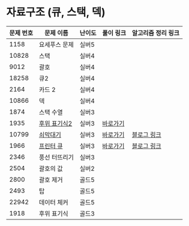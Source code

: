 # 자료구조 (큐, 스택, 덱)

문제 번호 | 문제 이름 | 난이도 | 풀이 링크 | 알고리즘 정리 링크
---|---|---|---|---
1158 | 요세푸스 문제 | 실버5 |
10828 | 스택 | 실버4 |
9012 | 괄호 | 실버4 |
18258 | 큐2 | 실버4 |
2164 | 카드 2 | 실버4 |
10866 | 덱 | 실버4 |
1874 | 스택 수열 | 실버3 |
1935 | [후위 표기식2](https://www.acmicpc.net/problem/1935) | 실버3 | [바로가기](https://github.com/ap3334/baekjoon/blob/main/%EC%9E%90%EB%A3%8C%EA%B5%AC%EC%A1%B0/1935.cpp)
10799 | [쇠막대기](https://www.acmicpc.net/problem/10799) | 실버3 | [바로가기](https://github.com/ap3334/baekjoon/blob/main/%EC%9E%90%EB%A3%8C%EA%B5%AC%EC%A1%B0/10799.cpp) | [블로그 링크](https://velog.io/@ap3334/%EB%B0%B1%EC%A4%80-C-10799.-%EC%87%A0%EB%A7%89%EB%8C%80%EA%B8%B0)
1966 | [프린터 큐](https://www.acmicpc.net/problem/1966) | 실버3 | [바로가기](https://github.com/ap3334/baekjoon/blob/main/%EC%9E%90%EB%A3%8C%EA%B5%AC%EC%A1%B0/1966.cpp) | [블로그 링크](https://velog.io/@ap3334/%EB%B0%B1%EC%A4%80-C-1966.-%ED%94%84%EB%A6%B0%ED%84%B0-%ED%81%90)
2346 | 풍선 터뜨리기 | 실버3 |
2504 | 괄호의 값 | 실버2 |
2800 | 괄호 제거 | 골드5 |
2493 | 탑 | 골드5 |
22942 | 데이터 체커 | 골드5 |
1918 | 후위 표기식 | 골드3 |
